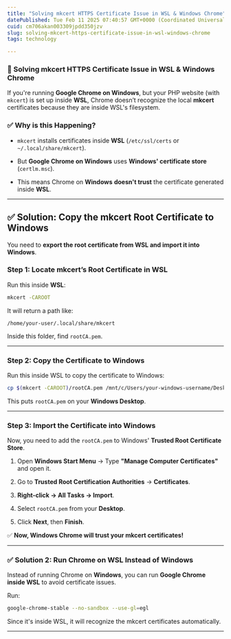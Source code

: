```yaml
---
title: "Solving mkcert HTTPS Certificate Issue in WSL & Windows Chrome"
datePublished: Tue Feb 11 2025 07:40:57 GMT+0000 (Coordinated Universal Time)
cuid: cm706akan003309jpdd350jzv
slug: solving-mkcert-https-certificate-issue-in-wsl-windows-chrome
tags: technology

---
```


### **🚀 Solving mkcert HTTPS Certificate Issue in WSL & Windows Chrome**

If you're running **Google Chrome on Windows**, but your PHP website (with `mkcert`) is set up inside **WSL**, Chrome doesn’t recognize the local **mkcert** certificates because they are inside WSL's filesystem.

### **✅ Why is this Happening?**

* `mkcert` installs certificates inside **WSL** (`/etc/ssl/certs` or `~/.local/share/mkcert`).
    
* But **Google Chrome on Windows** uses **Windows' certificate store** (`certlm.msc`).
    
* This means Chrome on **Windows** **doesn't trust** the certificate generated inside **WSL**.
    

---

## **✅ Solution: Copy the mkcert Root Certificate to Windows**

You need to **export the root certificate from WSL and import it into Windows**.

### **Step 1: Locate mkcert’s Root Certificate in WSL**

Run this inside **WSL**:

```bash
mkcert -CAROOT
```

It will return a path like:

```plaintext
/home/your-user/.local/share/mkcert
```

Inside this folder, find `rootCA.pem`.

---

### **Step 2: Copy the Certificate to Windows**

Run this inside WSL to copy the certificate to Windows:

```bash
cp $(mkcert -CAROOT)/rootCA.pem /mnt/c/Users/your-windows-username/Desktop/
```

This puts `rootCA.pem` on your **Windows Desktop**.

---

### **Step 3: Import the Certificate into Windows**

Now, you need to add the `rootCA.pem` to Windows' **Trusted Root Certificate Store**.

1. Open **Windows Start Menu** → Type **"Manage Computer Certificates"** and open it.
    
2. Go to **Trusted Root Certification Authorities** → **Certificates**.
    
3. **Right-click → All Tasks → Import**.
    
4. Select `rootCA.pem` from your **Desktop**.
    
5. Click **Next**, then **Finish**.
    

✅ **Now, Windows Chrome will trust your mkcert certificates!**

---

### **✅ Solution 2: Run Chrome on WSL Instead of Windows**

Instead of running Chrome on **Windows**, you can run **Google Chrome inside WSL** to avoid certificate issues.

Run:

```bash
google-chrome-stable --no-sandbox --use-gl=egl
```

Since it's inside WSL, it will recognize the mkcert certificates automatically.

---